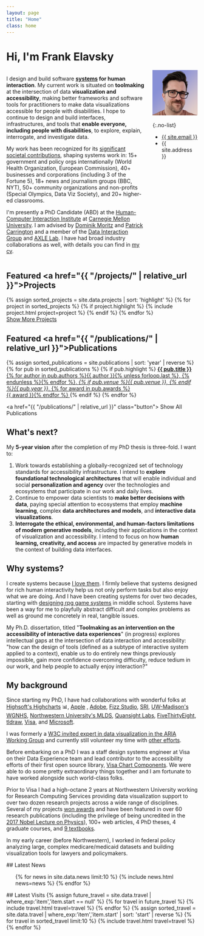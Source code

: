```yaml
---
layout: page
title: "Home"
class: home
---
```


# Hi, I'm Frank Elavsky

<div class="columns" markdown="1">

<div class="intro" markdown="1">

I design and build software <strong><a href="https://www.frank.computer/projects/">systems</a> for human interaction</strong>. My current work is situated on <strong>toolmaking</strong> at the intersection of data <strong>visualization and accessibility</strong>, making better frameworks and software tools for practitioners to make data visualizations accessible for people with disabilities. I hope to continue to design and build interfaces, infrastructures, and tools that <strong>enable everyone, including people with disabilities</strong>, to explore, explain, interrogate, and investigate data.

My work has been recognized for its <a href="https://hcii.cmu.edu/hcii-impacts/chartability">significant societal contributions</a>, shaping systems work in: 15+ government and policy orgs internationally (World Health Organization, European Commission), 40+ businesses and corporations (including 3 of the Fortune 5), 18+ news and journalism groups (BBC, NYT), 50+ community organizations and non-profits (Special Olympics, Data Viz Society), and 20+ higher-ed classrooms.

I'm presently a PhD Candidate (ABD) at the [Human-Computer Interaction Institute](https://hcii.cmu.edu/) at [Carnegie Mellon University](https://www.cmu.edu/). I am advised by [Dominik Moritz](https://www.domoritz.de/) and [Patrick Carrington](https://www.patrickcarrington.com/) and a member of the [Data Interaction Group](https://dig.cmu.edu/) and [AXLE Lab](https://axle-lab.com/). I have had broad industry collaborations as well, with details you can find in [my cv](https://www.frank.computer/cv/).

</div>

<div class="me" markdown="1">
<picture>
  <source srcset='/images/frank.png' type='image/jpg' />
  <img
    src='/images/frank.png'
    alt="It's me! A white man smiling with medium-short brown hair, glasses, and a grey t-shirt.">
</picture>

{:.no-list}
* <a href="mailto:{{ site.email }}">{{ site.email }}</a>
* {{ site.address }}
</div>

</div>

## Featured <a href="{{ "/projects/" | relative_url }}">Projects</a>

<div class="featured-projects">
  {% assign sorted_projects = site.data.projects | sort: 'highlight' %}
  {% for project in sorted_projects %}
    {% if project.highlight %}
      {% include project.html project=project %}
    {% endif %}
  {% endfor %}
</div>
<a href="{{ "/projects/" | relative_url }}" class="button">
  <i class="fas fa-chevron-circle-right"></i>
  Show More Projects
</a>

## Featured <a href="{{ "/publications/" | relative_url }}">Publications</a>

<div class="featured-publications">
  {% assign sorted_publications = site.publications | sort: 'year' | reverse %}
  {% for pub in sorted_publications %}
    {% if pub.highlight %}
      <a href="{{ pub.html }}" class="publication">
        <strong>{{ pub.title }}</strong>
        <span class="authors">{% for author in pub.authors %}{{ author }}{% unless forloop.last %}, {% endunless %}{% endfor %}</span>.
        <i>{% if pub.venue %}{{ pub.venue }}, {% endif %}{{ pub.year }}</i>.
        {% for award in pub.awards %}<br/><span class="award"><i class="fas fa-{% if award == "Best Paper Award" %}trophy{% else %}award{% endif %}" aria-hidden="true"></i> {{ award }}</span>{% endfor %}
      </a>
    {% endif %}
  {% endfor %}
</div>

<a href="{{ "/publications/" | relative_url }}" class="button">
  <i class="fas fa-chevron-circle-right"></i>
  Show All Publications
</a>

## What's next?

<p>My <strong>5-year vision</strong> after the completion of my PhD thesis is three-fold. I want to:
</p>
<ol>
  <li>Work towards establishing a globally-recognized set of technology standards for accessibility infrastructure. I intend to <strong>explore foundational technological architectures</strong> that will enable individual and social <strong>personalization and agency</strong> over the technologies and ecosystems that participate in our work and daily lives.</li>
  <li>Continue to empower data scientists to <strong>make better decisions with data</strong>, paying special attention to ecosystems that employ <strong>machine learning</strong>, complex <strong>data architectures and models</strong>, and <strong>interactive data visualizations</strong>.</li>
  <li><strong>Interrogate the ethical, environmental, and human-factors limitations of modern generative models</strong>, including their applications in the context of visualization and accessibility. I intend to focus on how <strong>human learning, creativity, and access</strong> are impacted by generative models in the context of building data interfaces.</li>
</ol>

## Why systems?
I create systems because <a href="https://www.frank.computer/blog/2024/11/love-of-systems.html">I love them</a>. I firmly believe that systems designed for rich human interactivity help us not only perform tasks but also enjoy what we are doing. And I have been creating systems for over two decades, starting with <a href="https://www.frank.computer/projects/#Personal:-Braven">designing rpg game systems</a> in middle school. Systems have been a way for me to playfully abstract difficult and complex problems as well as ground me concretely in real, tangible issues.

My Ph.D. dissertation, titled "<b>Toolmaking as an intervention on the accessibility of interactive data experiences</b>" (in progress) explores intellectual gaps at the intersection of data interaction and accessibility: "how can the design of tools (defined as a subtype of interactive system applied to a context), enable us to do entirely new things previously impossible, gain more confidence overcoming difficulty, reduce tedium in our work, and help people to actually enjoy interaction?"

## My background

<div class="intro" markdown="1">

Since starting my PhD, I have had collaborations with wonderful folks at [Highsoft's Highcharts](https://www.highcharts.com/) 📊, [Apple](https://www.apple.com/) <i class="fab fa-apple" aria-label="apple logo"></i>, [Adobe](https://www.adobe.com/), [Fizz Studio](https://fizz.studio/), [SRI](https://www.sri.com/research/education-learning/), [UW-Madison's WGNHS](https://home.wgnhs.wisc.edu/), [Northwestern University's MLDS](https://www.mccormick.northwestern.edu/machine-learning-data-science/), [Quansight Labs](https://labs.quansight.org/), [FiveThirtyEight](https://fivethirtyeight.com/), [tldraw](https://tldraw.dev/), [Visa](https://design.visa.com/data-visualization/charts/overview/examples/), and [Microsoft](https://www.microsoft.com/).

I was formerly a [W3C invited expert in data visualization in the ARIA Working Group](https://www.w3.org/groups/wg/aria/former-participants/#:~:text=Frank%20Elavsky) and currently still volunteer my time with [other efforts](https://www.frank.computer/cv/#service).

Before embarking on a PhD I was a staff design systems engineer at Visa on their Data Experience team and lead contributor to the accessibility efforts of their first open source library, [Visa Chart Components](https://github.com/visa/visa-chart-components). We were able to do some pretty extraordinary things together and I am fortunate to have worked alongside such world-class folks.

Prior to Visa I had a high-octane 2 years at Northwestern University working for Research Computing Services providing data visualization support to over two dozen research projects across a wide range of disciplines. Several of my projects [won awards](https://www.frank.computer/cv/#awards) and have been featured in over 60 research publications (including the privilege of being uncredited in the [2017 Nobel Lecture on Physics](https://journals.aps.org/rmp/abstract/10.1103/RevModPhys.90.040502)), 100+ web articles, 4 PhD theses, 4 graduate courses, and [9 textbooks](https://www.google.com/search?q=%22Frank+elavsky%22&hl=en&tbm=bks&sxsrf=APq-WBuA3-rFi5BAWgvu7rf_ax78Iee66w:1648824562316&ei=8hBHYsf-Eu-FytMPsZ-B0AI&start=0&sa=N&ved=2ahUKEwjHv9WSjvP2AhXvgnIEHbFPACo4ChDy0wN6BAgBED0&biw=896&bih=931&dpr=2).

In my early career (before Northwestern), I worked in federal policy analyzing large, complex medicare/medicaid datasets and building visualization tools for lawyers and policymakers.

</div>

<div class="news-travel" markdown="1">

<div class="news" markdown="1">
## Latest News

<ul>
{% for news in site.data.news limit:10 %}
  {% include news.html news=news %}
{% endfor %}
</ul>

</div>

<div class="travel" markdown="1">
## Latest Visits

<table>
<tbody>
{% assign future_travel = site.data.travel | where_exp:'item','item.start == null' %}
{% for travel in future_travel %}
  {% include travel.html travel=travel %}
{% endfor %}
{% assign sorted_travel = site.data.travel | where_exp:'item','item.start' | sort: 'start' | reverse %}
{% for travel in sorted_travel limit:10 %}
  {% include travel.html travel=travel %}
{% endfor %}
</tbody>
</table>

</div>

</div>
